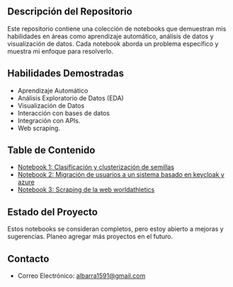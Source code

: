 ## Descripción del Repositorio

Este repositorio contiene una colección de notebooks que demuestran mis habilidades en áreas como aprendizaje automático, análisis de datos y visualización de datos. Cada notebook aborda un problema específico y muestra mi enfoque para resolverlo.

## Habilidades Demostradas

- Aprendizaje Automático
- Análisis Exploratorio de Datos (EDA)
- Visualización de Datos
- Interacción con bases de datos
- Integración con APIs.
- Web scraping.

## Table de Contenido

- [Notebook 1: Clasificación y clusterización de semillas](./clasificacion_clusterizacion_semillas.ipynb)
- [Notebook 2: Migración de usuarios a un sistema basado en keycloak y azure](./script_migracion_usuarios_app_web.ipynb)
- [Notebook 3: Scraping de la web worldathletics](./worldathletics_scraper.ipynb)

## Estado del Proyecto

Estos notebooks se consideran completos, pero estoy abierto a mejoras y sugerencias. Planeo agregar más proyectos en el futuro.

## Contacto

- Correo Electrónico: albarra1591@gmail.com


